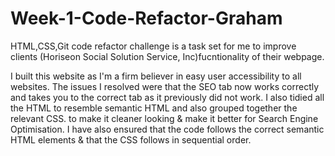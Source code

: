 # Week-1-Code-Refactor-Graham

HTML,CSS,Git code refactor challenge is a task set for me to improve clients (Horiseon Social Solution Service, Inc)fucntionality of their webpage.

I built this website as I'm a firm believer in easy user accessibility to all websites.
The issues I resolved were that the SEO tab now works correctly and takes you to the correct tab as it previously did not work.
I also tidied all the HTML to resemble semantic HTML and also grouped together the relevant CSS. to make it cleaner looking & make it better for Search Engine Optimisation.
I have also ensured that the code follows the correct semantic HTML elements & that the CSS follows in sequential order.




